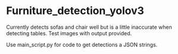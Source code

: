 # Furniture_detection_yolov3

Currently detects sofas and chair well but is a little inaccurate when detecting tables. Test images with output provided.

Use main_script.py for code to get detections a JSON strings.
